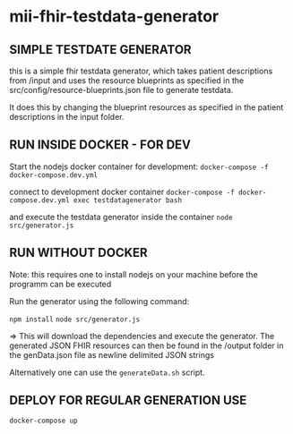 # mii-fhir-testdata-generator

## SIMPLE TESTDATE GENERATOR

this is a simple fhir testdata generator, which takes patient descriptions from /input and uses the resource blueprints as specified in
the src/config/resource-blueprints.json file to generate testdata.

It does this by changing the blueprint resources as specified in the patient descriptions in the input folder.


## RUN INSIDE DOCKER - FOR DEV

Start the nodejs docker container for development: `docker-compose -f docker-compose.dev.yml`

connect to development docker container `docker-compose -f docker-compose.dev.yml exec testdatagenerator bash`

and execute the testdata generator inside the container `node src/generator.js`


## RUN WITHOUT DOCKER

Note: this requires one to install nodejs on your machine before the programm can be executed

Run the generator using the following command:

`npm install`
`node src/generator.js`

=> This will download the dependencies and execute the generator.
The generated JSON FHIR resources can then be found in the /output folder in the genData.json file as newline delimited JSON strings

Alternatively one can use the `generateData.sh` script.


## DEPLOY FOR REGULAR GENERATION USE

`docker-compose up`
